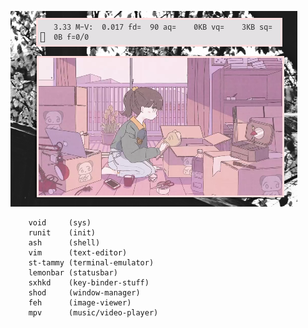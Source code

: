![img](untitled.png)

        void     (sys)
        runit    (init)
        ash      (shell)
        vim      (text-editor)
        st-tammy (terminal-emulator)
        lemonbar (statusbar)
        sxhkd    (key-binder-stuff)
        shod     (window-manager)
        feh      (image-viewer)
        mpv      (music/video-player)
